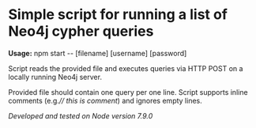 # Simple script for running a list of Neo4j cypher queries

**Usage:** npm start -- [filename] [username] [password]

Script reads the provided file and executes queries via HTTP POST on a locally running Neo4j server.

Provided file should contain one query per one line. Script supports inline comments (e.g._// this is comment_) and ignores empty lines.

_Developed and tested on Node version 7.9.0_
